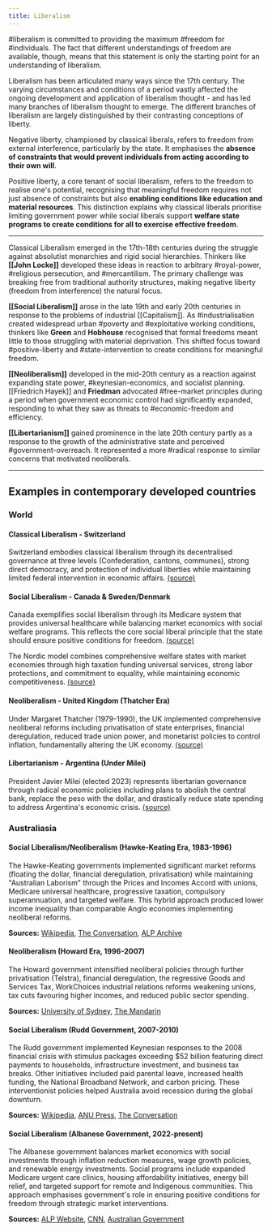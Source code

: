 ```yaml
---
title: Liberalism
---
```

#liberalism is committed to providing the maximum #freedom for #individuals.  The fact that different understandings of freedom are available, though, means that this statement is only the starting point for an understanding of liberalism.  

Liberalism has been articulated many ways since the 17th century. The varying circumstances and conditions of a period vastly affected the ongoing development and application of liberalism thought - and has led many branches of liberalism thought to emerge.  The different branches of liberalism are largely distinguished by their contrasting conceptions of liberty. 

Negative liberty, championed by classical liberals, refers to freedom from external interference, particularly by the state. It emphasises the **absence of constraints that would prevent individuals from acting according to their own will**.   

Positive liberty, a core tenant of social liberalism, refers to the freedom to realise one's potential, recognising that meaningful freedom requires not just absence of constraints but also **enabling conditions like education and material resources**. This distinction explains why classical liberals prioritise limiting government power while social liberals support **welfare state programs to create conditions for all to exercise effective freedom**.

---

Classical Liberalism emerged in the 17th-18th centuries during the struggle against absolutist monarchies and rigid social hierarchies. Thinkers like **[[John Locke]]** developed these ideas in reaction to arbitrary #royal-power, #religious persecution, and #mercantilism. The primary challenge was breaking free from traditional authority structures, making negative liberty (freedom from interference) the natural focus.

**[[Social Liberalism]]** arose in the late 19th and early 20th centuries in response to the problems of industrial [[Capitalism]]. As #industrialisation created widespread urban #poverty and #exploitative working conditions, thinkers like **Green** and **Hobhouse** recognised that formal freedoms meant little to those struggling with material deprivation. This shifted focus toward #positive-liberty and #state-intervention to create conditions for meaningful freedom.

**[[Neoliberalism]]** developed in the mid-20th century as a reaction against expanding state power, #keynesian-economics, and socialist planning. [[Friedrich Hayek]] and **Friedman** advocated #free-market principles during a period when government economic control had significantly expanded, responding to what they saw as threats to #economic-freedom and efficiency.

**[[Libertarianism]]** gained prominence in the late 20th century partly as a response to the growth of the administrative state and perceived #government-overreach. It represented a more #radical response to similar concerns that motivated neoliberals.

---

## Examples in contemporary developed countries

### World

#### Classical Liberalism - Switzerland
Switzerland embodies classical liberalism through its decentralised governance at three levels (Confederation, cantons, communes), strong direct democracy, and protection of individual liberties while maintaining limited federal intervention in economic affairs. [(source)](https://www.eda.admin.ch/aboutswitzerland/en/home/politik-geschichte/politisches-system.html)

#### Social Liberalism - Canada & Sweden/Denmark
Canada exemplifies social liberalism through its Medicare system that provides universal healthcare while balancing market economics with social welfare programs. This reflects the core social liberal principle that the state should ensure positive conditions for freedom. [(source)](https://www.britannica.com/place/Canada/Health-and-welfare)

The Nordic model combines comprehensive welfare states with market economies through high taxation funding universal services, strong labor protections, and commitment to equality, while maintaining economic competitiveness. [(source)](https://www.norden.org/en/information/social-policy-and-welfare)

#### Neoliberalism - United Kingdom (Thatcher Era)
Under Margaret Thatcher (1979-1990), the UK implemented comprehensive neoliberal reforms including privatisation of state enterprises, financial deregulation, reduced trade union power, and monetarist policies to control inflation, fundamentally altering the UK economy. [(source)](https://www.britannica.com/topic/Thatcherism)

#### Libertarianism - Argentina (Under Milei)
President Javier Milei (elected 2023) represents libertarian governance through radical economic policies including plans to abolish the central bank, replace the peso with the dollar, and drastically reduce state spending to address Argentina's economic crisis. [(source)](https://www.reuters.com/world/americas/argentina-readies-vote-likely-presidential-election-thriller-2023-11-19/)

### Australiasia

#### Social Liberalism/Neoliberalism (Hawke-Keating Era, 1983-1996)
The Hawke-Keating governments implemented significant market reforms (floating the dollar, financial deregulation, privatisation) while maintaining "Australian Laborism" through the Prices and Incomes Accord with unions, Medicare universal healthcare, progressive taxation, compulsory superannuation, and targeted welfare. This hybrid approach produced lower income inequality than comparable Anglo economies implementing neoliberal reforms.

**Sources:** [Wikipedia](https://en.wikipedia.org/wiki/Hawke–Keating_government), [The Conversation](https://theconversation.com/how-paul-keating-transformed-the-economy-and-the-nation-131562), [ALP Archive](https://alp.org.au/wayne-swan-archive/articles/article-the-hawke-keating-agenda-was-laborism/)

#### Neoliberalism (Howard Era, 1996-2007)
The Howard government intensified neoliberal policies through further privatisation (Telstra), financial deregulation, the regressive Goods and Services Tax, WorkChoices industrial relations reforms weakening unions, tax cuts favouring higher incomes, and reduced public sector spending. 

**Sources:** [University of Sydney](https://www.sydney.edu.au/news-opinion/news/2022/08/09/how-neoliberalism-became-an-insult-in-australian-politics.html), [The Mandarin](https://www.themandarin.com.au/108619-lessons-from-the-hawke-and-howard-years-of-australian-governance/)

#### Social Liberalism (Rudd Government, 2007-2010)
The Rudd government implemented Keynesian responses to the 2008 financial crisis with stimulus packages exceeding $52 billion featuring direct payments to households, infrastructure investment, and business tax breaks. Other initiatives included paid parental leave, increased health funding, the National Broadband Network, and carbon pricing. These interventionist policies helped Australia avoid recession during the global downturn.

**Sources:** [Wikipedia](https://en.wikipedia.org/wiki/Rudd_Government_(2007%E2%80%932010)), [ANU Press](https://press-files.anu.edu.au/downloads/press/p6031/html/ch10.xhtml?referer=&page=15), [The Conversation](https://theconversation.com/the-coronavirus-stimulus-program-is-labors-in-disguise-as-it-should-be-133383)

#### Social Liberalism (Albanese Government, 2022-present)
The Albanese government balances market economics with social investments through inflation reduction measures, wage growth policies, and renewable energy investments. Social programs include expanded Medicare urgent care clinics, housing affordability initiatives, energy bill relief, and targeted support for remote and Indigenous communities. This approach emphasises government's role in ensuring positive conditions for freedom through strategic market interventions.

**Sources:** [ALP Website](https://alp.org.au/policies), [CNN](https://www.cnn.com/2025/05/03/australia/australia-election-results-albanese-dutton-intl-hnk), [Australian Government](https://ministers.pmc.gov.au/mccarthy/2025/albanese-labor-government-building-investments-close-gap)
